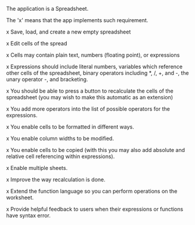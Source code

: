 The application is a Spreadsheet.

The 'x' means that the app implements such requirement.

x Save, load, and create a new empty spreadsheet

x Edit cells of the spread

x Cells may contain plain text, numbers (floating point), or expressions

x Expressions should include literal numbers, variables which reference other cells of the spreadsheet, binary operators including *, /, +, and -, the unary operator -, and bracketing.

x You should be able to press a button to recalculate the cells of the spreadsheet (you may wish to make this automatic as an extension)

x You add more operators into the list of possible operators for the expressions.

x You enable cells to be formatted in different ways.

x You enable column widths to be modified.

x You enable cells to be copied (with this you may also add absolute and relative cell referencing within expressions).

x Enable multiple sheets.

x Improve the way recalculation is done.

x Extend the function language so you can perform operations on the worksheet.

x Provide helpful feedback to users when their expressions or functions have syntax error.